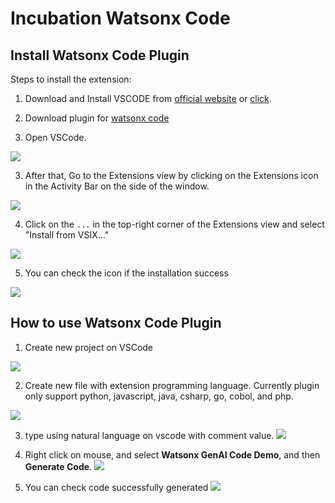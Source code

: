 # Incubation Watsonx Code

## Install Watsonx Code Plugin
Steps to install the extension:

1. Download and Install VSCODE from [official website](https://code.visualstudio.com/download) or [click](https://github.com/5112100070/incubation-watsonx-code/blob/main/bin/VSCodeUserSetup-arm64-1.92.2.exe).

2. Download plugin for [watsonx code](https://github.com/5112100070/incubation-watsonx-code/blob/main/bin/watsonx-code-demo-1.0.1.vsix)

3. Open VSCode.

![](https://github.com/5112100070/incubation-watsonx-code/blob/main/images/plugin-installation/images-1.png)

3. After that, Go to the Extensions view by clicking on the Extensions icon in the Activity Bar on the side of the window.

![](https://github.com/5112100070/incubation-watsonx-code/blob/main/images/plugin-installation/images-2.png)

4. Click on the `...` in the top-right corner of the Extensions view and select "Install from VSIX..."

![](https://github.com/5112100070/incubation-watsonx-code/blob/main/images/plugin-installation/images-3.png)

5. You can check the icon if the installation success

![](https://github.com/5112100070/incubation-watsonx-code/blob/main/images/plugin-installation/images-4.png)

## How to use Watsonx Code Plugin
1. Create new project on VSCode

![](https://github.com/5112100070/incubation-watsonx-code/blob/main/images/how-to-use-plugin/images-1.png)

2. Create new file with extension programming language.
Currently plugin only support python, javascript, java, csharp, go, cobol, and php.

![](https://github.com/5112100070/incubation-watsonx-code/blob/main/images/how-to-use-plugin/images-2.png)

3. type using natural language on vscode with comment value.
![](https://github.com/5112100070/incubation-watsonx-code/blob/main/images/how-to-use-plugin/images-3.png)

4. Right click on mouse, and select **Watsonx GenAI Code Demo**, and then **Generate Code**.
![](https://github.com/5112100070/incubation-watsonx-code/blob/main/images/how-to-use-plugin/images-4.png)

5. You can check code successfully generated
![](https://github.com/5112100070/incubation-watsonx-code/blob/main/images/how-to-use-plugin/images-5.png)
